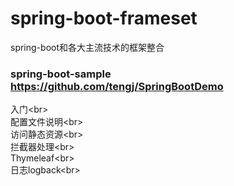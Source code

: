 # spring-boot-frameset
spring-boot和各大主流技术的框架整合
###   spring-boot-sample    https://github.com/tengj/SpringBootDemo
 入门\<br>  
 配置文件说明\<br>  
 访问静态资源\<br>  
 拦截器处理\<br>  
 Thymeleaf\<br>  
 日志logback\<br>  
